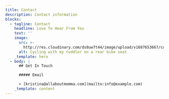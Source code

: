 ```yaml
---
title: Contact
description: Contact information
blocks:
  - tagline: Contact
    headline: Love To Hear From You
    text: ''
    image:
      src: >-
        http://res.cloudinary.com/ds8uw7t44/image/upload/v1687653667/contact_hero_image_voosyy.jpg
      alt: Cycling with my toddler on a rear bike seat
    _template: hero
  - body: |
      ## Get In Touch

      ##### Email

      > [kristina@allaboutmomma.com](mailto:info@example.com)
    _template: content
---
```




